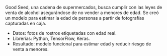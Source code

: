 Good Seed, una cadena de supermercados, busca cumplir con las leyes de venta de alcohol asegurándose de no vender a menores de edad. Se creó un modelo para estimar la edad de personas a partir de fotografías capturadas en caja.

- Datos: fotos de rostros etiquetadas con edad real.
- Librerías: Python, TensorFlow, Keras.
- Resultado: modelo funcional para estimar edad y reducir riesgo de venta a menores.
